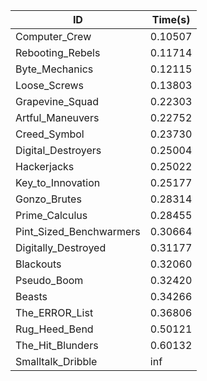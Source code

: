 |ID|Time(s)|
|-|-|
|Computer_Crew|0.10507|
|Rebooting_Rebels|0.11714|
|Byte_Mechanics|0.12115|
|Loose_Screws|0.13803|
|Grapevine_Squad|0.22303|
|Artful_Maneuvers|0.22752|
|Creed_Symbol|0.23730|
|Digital_Destroyers|0.25004|
|Hackerjacks|0.25022|
|Key_to_Innovation|0.25177|
|Gonzo_Brutes|0.28314|
|Prime_Calculus|0.28455|
|Pint_Sized_Benchwarmers|0.30664|
|Digitally_Destroyed|0.31177|
|Blackouts|0.32060|
|Pseudo_Boom|0.32420|
|Beasts|0.34266|
|The_ERROR_List|0.36806|
|Rug_Heed_Bend|0.50121|
|The_Hit_Blunders|0.60132|
|Smalltalk_Dribble|inf|
